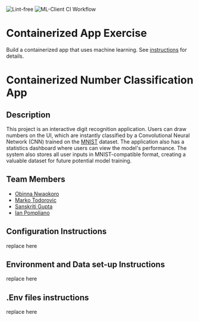 ![Lint-free](https://github.com/software-students-fall2024/4-containers-all-stars-v4/actions/workflows/lint.yml/badge.svg)
![ML-Client CI Workflow](https://github.com/software-students-fall2024/4-containers-all-stars-v4/actions/workflows/ml-client.yml/badge.svg)


# Containerized App Exercise

Build a containerized app that uses machine learning. See [instructions](./instructions.md) for details.

# Containerized Number Classification App

## Description

This project is an interactive digit recognition application. Users can draw numbers on the UI, which are instantly classified by a Convolutional Neural Network (CNN) trained on the [MNIST](https://en.wikipedia.org/wiki/MNIST_database) dataset. The application also has a statistics dashboard where users can view the model's performance. The system also stores all user inputs in MNIST-compatible format, creating a valuable dataset for future potential model training.

## Team Members

- [Obinna Nwaokoro](https://www.github.com/ocnwaokoro)
- [Marko Todorovic](https://github.com/mtodorovic27)
- [Sanskriti Gupta](https://github.com/sanskritig08)
- [Ian Pompliano](https://www.github.com/ianpompliano)

## Configuration Instructions

replace here

## Environment and Data set-up Instructions

replace here

## .Env files instructions

replace here